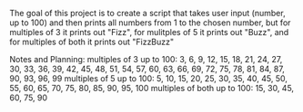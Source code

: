 The goal of this project is to create a script that takes user input (number, up to 100) and then prints all numbers from 1 to the chosen number, but for multiples of 3 it prints out "Fizz", for mulitples of 5 it prints out "Buzz", and for multiples of both it prints out "FizzBuzz"

Notes and Planning:
multiples of 3 up to 100:
3, 6, 9, 12, 15, 18, 21, 24, 27, 30, 33, 36, 39, 42, 45, 48, 51, 54, 57, 60, 63, 66, 69, 72, 75, 78, 81, 84, 87, 90, 93, 96, 99
multiples of 5 up to 100:
5, 10, 15, 20, 25, 30, 35, 40, 45, 50, 55, 60, 65, 70, 75, 80, 85, 90, 95, 100
multiples of both up to 100:
15, 30, 45, 60, 75, 90

